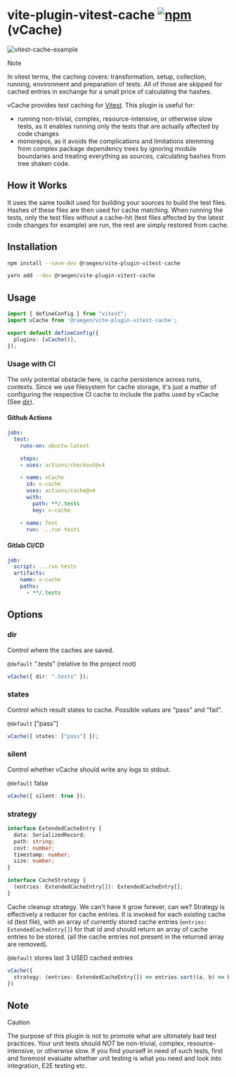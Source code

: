 # vite-plugin-vitest-cache [![npm](https://img.shields.io/npm/v/@raegen/vite-plugin-vitest-cache)](https://www.npmjs.com/package/@raegen/vite-plugin-vitest-cache) (vCache)

![vitest-cache-example](https://github.com/raegen/vite-plugin-vitest-cache/assets/6546341/0a985891-4a16-4e28-90ce-50fa36322829)

> [!NOTE]
> In vitest terms, the caching covers: transformation, setup, collection, running, environment and preparation of tests. All of those are skipped for cached entries in exchange for a small price of calculating the hashes.

vCache provides test caching for [Vitest](https://github.com/vitest-dev/vitest). This plugin is useful for:
- running non-trivial, complex, resource-intensive, or otherwise slow tests, as it enables running only the tests that are actually affected by code changes
- monorepos, as it avoids the complications and limitations stemming from complex package dependency trees by ignoring module boundaries and treating everything as sources, calculating hashes from tree shaken code.

## How it Works

It uses the same toolkit used for building your sources to build the test files. Hashes of these files are then used for cache matching. When running the tests, only the test files without a cache-hit (test files affected by the latest code changes for example) are run, the rest are simply restored from cache.

## Installation

```sh
npm install --save-dev @raegen/vite-plugin-vitest-cache
```
```sh
yarn add --dev @raegen/vite-plugin-vitest-cache
```

## Usage

```ts
import { defineConfig } from "vitest";
import vCache from '@raegen/vite-plugin-vitest-cache';

export default defineConfig({
  plugins: [vCache()],
});
```

### Usage with CI

The only potential obstacle here, is cache persistence across runs, contexts. Since we use filesystem for cache storage, it's just a matter of configuring the respective CI cache to include the paths used by vCache (See [dir](https://github.com/raegen/vite-plugin-vitest-cache/edit/main/README.md#dir)).

#### Github Actions
```yaml
jobs:
  test:
    runs-on: ubuntu-latest

    steps:
    - uses: actions/checkout@v4

    - name: vCache
      id: v-cache
      uses: actions/cache@v4
      with:
        path: **/.tests
        key: v-cache

    - name: Test
      run: ...run tests
```

#### Gitlab CI/CD
```yaml
job:
  script: ...run tests
  artifacts:
    name: v-cache
    paths:
      - **/.tests
```

## Options

### dir

Control where the caches are saved.

`@default` ".tests" (relative to the project root)

```ts
vCache({ dir: ".tests" });
```

### states

Control which result states to cache. Possible values are "pass" and "fail".

`@default` ["pass"]

```ts
vCache({ states: ["pass"] });
```

### silent

Control whether vCache should write any logs to stdout.

`@default` false

```ts
vCache({ silent: true });
```

### strategy

```ts
interface ExtendedCacheEntry {
  data: SerializedRecord;
  path: string;
  cost: number;
  timestamp: number;
  size: number;
}

interface CacheStrategy {
  (entries: ExtendedCacheEntry[]): ExtendedCacheEntry[];
}
```

Cache cleanup strategy. We can't have it grow forever, can we? Strategy is effectively a reducer for cache entries. It is invoked for each existing cache id (test file), with an array of currently stored cache entries (`entries: ExtendedCacheEntry[]`) for that id and should return an array of cache entries to be stored. (all the cache entries not present in the returned array are removed).

`@default` stores last 3 USED cached entries

```ts
vCache({
  strategy: (entries: ExtendedCacheEntry[]) => entries.sort((a, b) => b.timestamp - a.timestamp).slice(0, 3)
})
```


## Note

> [!CAUTION]
> The purpose of this plugin is not to promote what are ultimately bad test practices. Your unit tests should _NOT_ be non-trivial, complex, resource-intensive, or otherwise slow. If you find yourself in need of such tests, first and foremost evaluate whether unit testing is what you need and look into integration, E2E testing etc.
